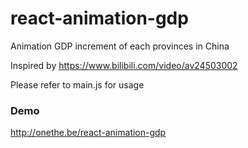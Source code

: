 # react-animation-gdp
Animation GDP increment of each provinces in China

Inspired by https://www.bilibili.com/video/av24503002

Please refer to main.js for usage

### Demo
http://onethe.be/react-animation-gdp


